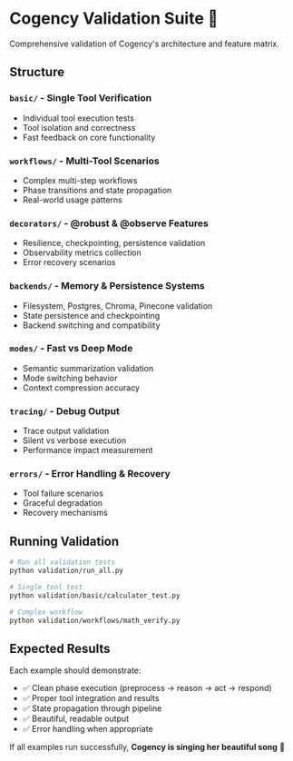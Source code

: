 # Cogency Validation Suite 🎵

Comprehensive validation of Cogency's architecture and feature matrix.

## Structure

### `basic/` - Single Tool Verification
- Individual tool execution tests
- Tool isolation and correctness
- Fast feedback on core functionality

### `workflows/` - Multi-Tool Scenarios  
- Complex multi-step workflows
- Phase transitions and state propagation
- Real-world usage patterns

### `decorators/` - @robust & @observe Features
- Resilience, checkpointing, persistence validation
- Observability metrics collection
- Error recovery scenarios

### `backends/` - Memory & Persistence Systems
- Filesystem, Postgres, Chroma, Pinecone validation
- State persistence and checkpointing
- Backend switching and compatibility

### `modes/` - Fast vs Deep Mode
- Semantic summarization validation
- Mode switching behavior
- Context compression accuracy

### `tracing/` - Debug Output
- Trace output validation
- Silent vs verbose execution
- Performance impact measurement

### `errors/` - Error Handling & Recovery
- Tool failure scenarios  
- Graceful degradation
- Recovery mechanisms

## Running Validation

```bash
# Run all validation tests
python validation/run_all.py

# Single tool test
python validation/basic/calculator_test.py

# Complex workflow
python validation/workflows/math_verify.py
```

## Expected Results

Each example should demonstrate:
- ✅ Clean phase execution (preprocess → reason → act → respond)
- ✅ Proper tool integration and results
- ✅ State propagation through pipeline
- ✅ Beautiful, readable output
- ✅ Error handling when appropriate

If all examples run successfully, **Cogency is singing her beautiful song** 🎵